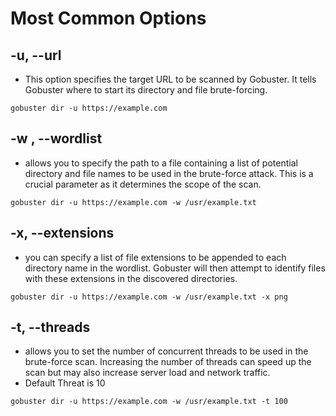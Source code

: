 # Most Common Options

## -u, --url
* This option specifies the target URL to be scanned by Gobuster. It tells Gobuster where to start its directory and file brute-forcing.

`gobuster dir -u https://example.com`

## -w , --wordlist <wordlist directory>
* allows you to specify the path to a file containing a list of potential directory and file names to be used in the brute-force attack. This is a crucial parameter as it determines the scope of the scan.

`gobuster dir -u https://example.com -w /usr/example.txt` 

## -x, --extensions
* you can specify a list of file extensions to be appended to each directory name in the wordlist. Gobuster will then attempt to identify files with these extensions in the discovered directories.

`gobuster dir -u https://example.com -w /usr/example.txt -x png`

## -t, --threads
* allows you to set the number of concurrent threads to be used in the brute-force scan. Increasing the number of threads can speed up the scan but may also increase server load and network traffic.
* Default Threat is 10 

`gobuster dir -u https://example.com -w /usr/example.txt -t 100`







